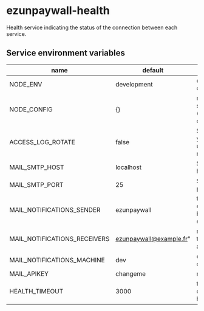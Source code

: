 # ezunpaywall-health

Health service indicating the status of the connection between each service.

## Service environment variables

| name | default | description |
| --- | --- | --- |
| NODE_ENV | development | environment of node |
| NODE_CONFIG | {} | make tls and secure of mail (only in developement) |
| ACCESS_LOG_ROTATE | false | Set to true if you want to use access log rotation |
| MAIL_SMTP_HOST | localhost | SMTP server host |
| MAIL_SMTP_PORT | 25 | SMTP server port |
| MAIL_NOTIFICATIONS_SENDER | ezunpaywall | the sender for emails issued by ezunpaywall |
| MAIL_NOTIFICATIONS_RECEIVERS | ezunpaywall@example.fr" | recipients of the recent activity email |
| MAIL_NOTIFICATIONS_MACHINE | dev | environment of machine |
| MAIL_APIKEY | changeme | mail apikey |
| HEALTH_TIMEOUT | 3000 | timeout to query the health route |
